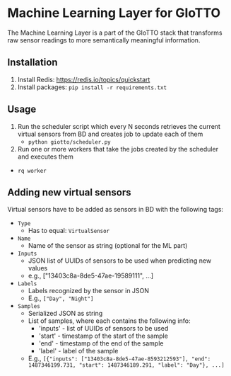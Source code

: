 Machine Learning Layer for GIoTTO
=================================

The Machine Learning Layer is a part of the GIoTTO stack that transforms
raw sensor readings to more semantically meaningful information.

## Installation

1. Install Redis: https://redis.io/topics/quickstart
2. Install packages: `pip install -r requirements.txt`

## Usage

1. Run the scheduler script which every N seconds retrieves the current virtual
   sensors from BD and creates job to update each of them
   - `python giotto/scheduler.py`
2. Run one or more workers that take the jobs created by the scheduler and executes
   them
  - `rq worker`

## Adding new virtual sensors

Virtual sensors have to be added as sensors in BD with the following tags:

- `Type`
  - Has to equal: `VirtualSensor`
- `Name`
  - Name of the sensor as string (optional for the ML part)
- `Inputs`
  - JSON list of UUIDs of sensors to be used when predicting new values
  - e.g.,  ["13403c8a-8de5-47ae-19589111", ...]
- `Labels`
  - Labels recognized by the sensor in JSON
  - E.g., `["Day", "Night"]`
- `Samples`
  - Serialized JSON as string
  - List of samples, where each contains the following info:
    - 'inputs' - list of UUIDs of sensors to be used
    - 'start' - timestamp of the start of the sample
    - 'end' - timestamp of the end of the sample
    - 'label' - label of the sample
  - E.g., `[{"inputs": ["13403c8a-8de5-47ae-8593212593"], "end": 1487346199.731, "start": 1487346189.291, "label": "Day"}, ...]`

